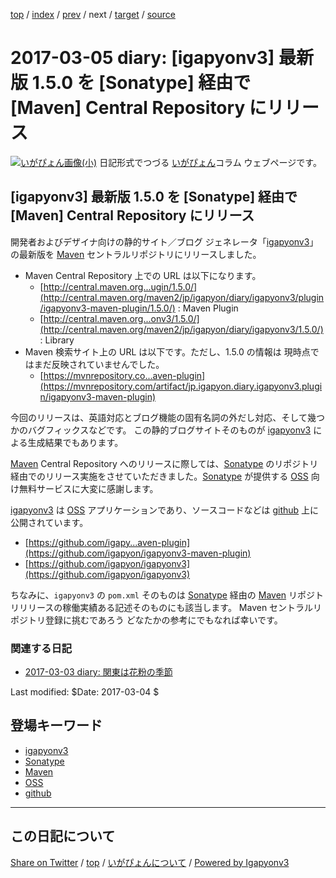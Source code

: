 [top](../index.html) 
 / [index](index.html) 
 / [prev](ig170304.html) 
 / next 
 / [target](https://igapyon.github.io/diary/2017/ig170305.html) 
 / [source](https://github.com/igapyon/diary/blob/master/2017/ig170305.src.md) 

2017-03-05 diary: [igapyonv3] 最新版 1.5.0 を [Sonatype] 経由で [Maven] Central Repository にリリース
=====================================================================================================
[![いがぴょん画像(小)](https://igapyon.github.io/diary/images/iga200306s.jpg "いがぴょん")](https://igapyon.github.io/diary/memo/memoigapyon.html) 日記形式でつづる [いがぴょん](https://igapyon.github.io/diary/memo/memoigapyon.html)コラム ウェブページです。

## [igapyonv3] 最新版 1.5.0 を [Sonatype] 経由で [Maven] Central Repository にリリース

開発者およびデザイナ向けの静的サイト／ブログ ジェネレータ「[igapyonv3](../keyword/igapyonv3.html)」の最新版を [Maven](../keyword/maven.html) セントラルリポジトリにリリースしました。

* Maven Central Repository 上での URL は以下になります。
  * [http://central.maven.org...ugin/1.5.0/](http://central.maven.org/maven2/jp/igapyon/diary/igapyonv3/plugin/igapyonv3-maven-plugin/1.5.0/) : Maven Plugin
  * [http://central.maven.org...onv3/1.5.0/](http://central.maven.org/maven2/jp/igapyon/diary/igapyonv3/1.5.0/) : Library
* Maven 検索サイト上の URL は以下です。ただし、1.5.0 の情報は 現時点ではまだ反映されていませんでした。
  * [https://mvnrepository.co...aven-plugin](https://mvnrepository.com/artifact/jp.igapyon.diary.igapyonv3.plugin/igapyonv3-maven-plugin)

今回のリリースは、英語対応とブログ機能の固有名詞の外だし対応、そして幾つかのバグフィックスなどです。
この静的ブログサイトそのものが [igapyonv3](../keyword/igapyonv3.html) による生成結果でもあります。

[Maven](../keyword/maven.html) Central Repository へのリリースに際しては、[Sonatype](../keyword/sonatype.html) のリポジトリ経由でのリリース実施をさせていただきました。[Sonatype](../keyword/sonatype.html) が提供する [OSS](../keyword/oss.html) 向け無料サービスに大変に感謝します。

[igapyonv3](../keyword/igapyonv3.html) は [OSS](../keyword/oss.html) アプリケーションであり、ソースコードなどは [github](../keyword/github.html) 上に公開されています。

* [https://github.com/igapy...aven-plugin](https://github.com/igapyon/igapyonv3-maven-plugin)
* [https://github.com/igapyon/igapyonv3](https://github.com/igapyon/igapyonv3)

ちなみに、`igapyonv3` の `pom.xml` そのものは [Sonatype](../keyword/sonatype.html) 経由の [Maven](../keyword/maven.html) リポジトリリリースの稼働実績ある記述そのものにも該当します。
Maven セントラルリポジトリ登録に挑むであろう どなたかの参考にでもなれば幸いです。

### 関連する日記

* [2017-03-03 diary: 関東は花粉の季節](https://igapyon.github.io/diary/2017/ig170303.html)

Last modified: $Date: 2017-03-04 $

## 登場キーワード

* [igapyonv3](../keyword/igapyonv3.html)
* [Sonatype](../keyword/sonatype.html)
* [Maven](../keyword/maven.html)
* [OSS](../keyword/oss.html)
* [github](../keyword/github.html)

----------------------------------------------------------------------------------------------------

## この日記について

[Share on Twitter](https://twitter.com/intent/tweet?hashtags=igapyon%2Cdiary%2C%E3%81%84%E3%81%8C%E3%81%B4%E3%82%87%E3%82%93%2Cigapyonv3%2CSonatype%2CMaven%2COSS%2Cgithub&text=%5Bigapyonv3%5D+%E6%9C%80%E6%96%B0%E7%89%88+1.5.0+%E3%82%92+%5BSonatype%5D+%E7%B5%8C%E7%94%B1%E3%81%A7+%5BMaven%5D+Central+Repository+%E3%81%AB%E3%83%AA%E3%83%AA%E3%83%BC%E3%82%B9&url=https%3A%2F%2Figapyon.github.io%2Fdiary%2F2017%2Fig170305.html) / [top](../index.html) / [いがぴょんについて](https://igapyon.github.io/diary/memo/memoigapyon.html) / [Powered by Igapyonv3](https://github.com/igapyon/igapyonv3)

